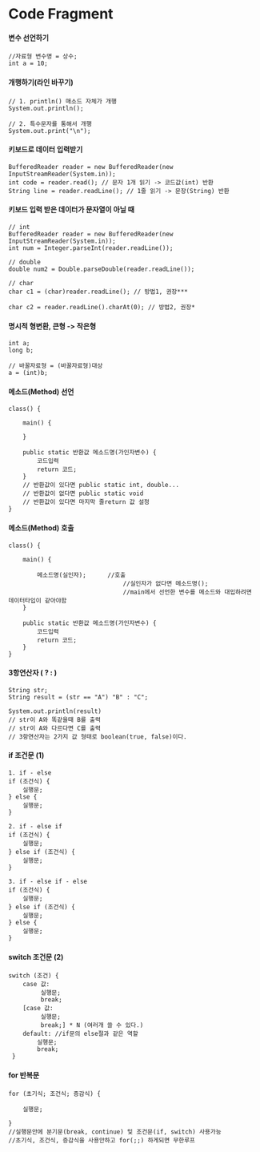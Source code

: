 # Code Fragment

#### 변수 선언하기
```
//자료형 변수명 = 상수;
int a = 10;
```

#### 개행하기(라인 바꾸기)
```
// 1. println() 매소드 자체가 개행
System.out.println();

// 2. 특수문자를 통해서 개행
System.out.print("\n");
```

#### 키보드로 데이터 입력받기
```
BufferedReader reader = new BufferedReader(new InputStreamReader(System.in));
int code = reader.read(); // 문자 1개 읽기 -> 코드값(int) 반환
String line = reader.readLine(); // 1줄 읽기 -> 문장(String) 반환
```

#### 키보드 입력 받은 데이터가 문자열이 아닐 때
```
// int
BufferedReader reader = new BufferedReader(new InputStreamReader(System.in));
int num = Integer.parseInt(reader.readLine());

// double
double num2 = Double.parseDouble(reader.readLine());

// char
char c1 = (char)reader.readLine(); // 방법1, 권장***

char c2 = reader.readLine().charAt(0); // 방법2, 권장*
```

#### 명시적 형변환, 큰형 -> 작은형
```
int a;
long b;

// 바꿀자료형 = (바꿀자료형)대상
a = (int)b;  
```

#### 메소드(Method) 선언
```
class() {

	main() {
	
	}
	
	public static 반환값 메소드명(가인자변수) {
		코드입력
		return 코드;
	} 
	// 반환값이 있다면 public static int, double... 
	// 반환값이 없다면 public static void
	// 반환값이 있다면 마지막 줄return 값 설정 
}
```

#### 메소드(Method) 호출
```
class() {

	main() {
	
		메소드명(실인자);  	//호출
								//실인자가 없다면 메소드명();
								//main에서 선언한 변수를 메소드와 대입하려면 데이터타입이 같아야함
	}
	
	public static 반환값 메소드명(가인자변수) {
		코드입력
		return 코드;
	} 
}
```

#### 3항연산자 ( ? : )

```
String str;
String result = (str == "A") "B" : "C";

System.out.println(result)
// str이 A와 똑같을때 B를 출력
// str이 A와 다르다면 C를 출력
// 3항연산자는 2가지 값 형태로 boolean(true, false)이다. 
```

#### if 조건문 (1)
```
1. if - else
if (조건식) {
	실행문;
} else {
	실행문;
}

2. if - else if
if (조건식) {
	실행문;
} else if (조건식) {
	실행문;
}

3. if - else if - else
if (조건식) {
	실행문;
} else if (조건식) {
	실행문;
} else {
	실행문;
}
```

#### switch 조건문 (2)
```
switch (조건) {
	case 값:
		 실행문;
		 break;
	[case 값:
		 실행문;
		 break;] * N (여러개 쓸 수 있다.)
	default: //if문의 else절과 같은 역할
		실행문;
		break;
 }
```

#### for 반복문
```
for (초기식; 조건식; 증감식) {
	
	실행문;
	
}
//실행문안에 분기문(break, continue) 및 조건문(if, switch) 사용가능
//초기식, 조건식, 증감식을 사용안하고 for(;;) 하게되면 무한루프
```
